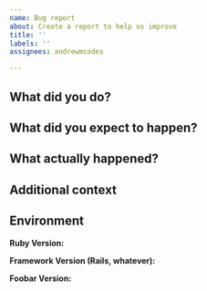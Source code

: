 ```yaml
---
name: Bug report
about: Create a report to help us improve
title: ''
labels: ''
assignees: andrewmcodes

---
```


## What did you do?

## What did you expect to happen?

## What actually happened?

## Additional context

## Environment

**Ruby Version:**

**Framework Version (Rails, whatever):**

**Foobar Version:**
